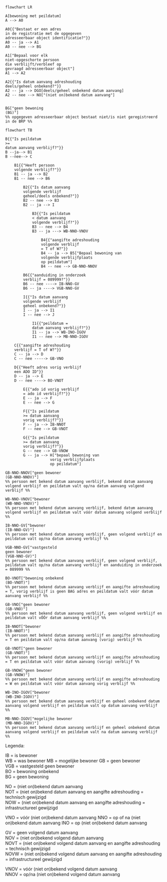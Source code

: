 ```mermaid
flowchart LR

A[bewoning met peildatum]
A --> A0

A0{{"Bestaat er een adres
in de registratie met de opgegeven
adresseerbaar object identificatie?"}}
A0 -- ja --> A1
A0 -- nee --> BG

A1["Bepaal voor elk
niet-opgeschorte persoon
die verblijft/verbleef op
gevraagd adresseerbaar object"]
A1 --> A2

A2{{"Is datum aanvang adreshouding
deels/geheel onbekend?"}}
A2 -- ja --> DGO[deels/geheel onbekend datum aanvang]
A2 -- nee --> NO["(niet on)bekend datum aanvang"]


BG["geen bewoning
(BG)"]
%% opgegeven adresseerbaar object bestaat niet/is niet geregistreerd in de BRP %%

```

```mermaid
flowchart TB

B{{"Is peildatum
>=
datum aanvang verblijf?"}}
B --ja--> B1
B --nee--> C

    B1{{"Heeft persoon
    volgende verblijf?"}}
    B1 -- ja --> B2
    B1 -- nee --> B6

        B2{{"Is datum aanvang
        volgende verblijf
        geheel/deels onbekend?"}}
        B2 -- nee --> B3
        B2 -- ja --> I

            B3{{"Is peildatum
            < datum aanvang
            volgende verblijf?"}}
            B3 -- nee --> B4
            B3 -- ja ---> WB-NNO-VNOV

                B4{{"aangifte adreshouding
                volgende verblijf
                = T of W?"}}
                B4 -- ja --> B5["Bepaal bewoning van
                volgende verblijfplaats
                op peildatum"]
                B4 -- nee --> GB-NNO-NNOV

        B6{{"aanduiding in onderzoek
        verblijf = 089999?"}}
        B6 -- nee ----> IB-NNO-GV
        B6 -- ja ----> VGB-NNO-GV

        I{{"Is datum aanvang
        volgende verblijf
        geheel onbekend?"}}
        I -- ja --> I1
        I -- nee --> J

            I1{{"peildatum =
            datum aanvang verblijf?"}}
            I1 -- ja --> WB-INO-IGOV
            I1 -- nee --> MB-NNO-IGOV

    C{{"aangifte adreshouding
    verblijf = T of W?"}}
    C -- ja --> D
    C -- nee -----> GB-VNO

    D{{"Heeft adres vorig verblijf
    een ADO ID"}}
    D -- ja --> E
    D -- nee ----> BO-VNOT

        E{{"ado id vorig verblijf
        = ado id verblijf?"}}
        E -- ja --> F
        E -- nee --> G

        F{{"Is peildatum
        >= datum aanvang
        vorig verblijf?"}}
        F -- ja --> IB-NNOT
        F -- nee --> GB-VNOT

        G{{"Is peildatum
        >= datum aanvang
        vorig verblijf?"}}
        G -- nee --> GB-VNOW
        G -- ja --> H["bepaal bewoning van
                    vorig verblijfplaats
                    op peildatum"]

GB-NNO-NNOV["geen bewoner
(GB-NNO-NNOV)"]
%% persoon met bekend datum aanvang verblijf, bekend datum aanvang volgend verblijf en peildatum valt op/na datum aanvang volgend verblijf %%

WB-NNO-VNOV["bewoner
(WB-NNO-VNOV)"]
%% persoon met bekend datum aanvang verblijf, bekend datum aanvang volgend verblijf en peildatum valt vóór datum aanvang volgend verblijf %%

IB-NNO-GV["bewoner
(IB-NNO-GV)"]
%% persoon met bekend datum aanvang verblijf, geen volgend verblijf en peildatum valt op/na datum aanvang verblijf %%

VGB-NNO-GV["vastgesteld
geen bewoner
(VGB-NNO-GV)"]
%% persoon met bekend datum aanvang verblijf, geen volgend verblijf, peildatum valt op/na datum aanvang verblijf en aanduiding in onderzoek = 089999 %%

BO-VNOT["bewoning onbekend
(BO-VNOT)"]
%% persoon met bekend datum aanvang verblijf en aangifte adreshouding = T, vorig verblijf is geen BAG adres en peildatum valt vóór datum aanvang verblijf %%

GB-VNO["geen bewoner
(GB-VNO)"]
%% persoon met bekend datum aanvang verblijf, geen volgend verblijf en peildatum valt vÓÓr datum aanvang verblijf %%

IB-NNOT["bewoner
(IB-NNOT)"]
%% persoon met bekend datum aanvang verblijf en aangifte adreshouding = T en peildatum valt op/na datum aanvang (vorig) verblijf %%

GB-VNOT["geen bewoner
(GB-VNOT)"]
%% persoon met bekend datum aanvang verblijf en aangifte adreshouding = T en peildatum valt vóór datum aanvang (vorig) verblijf %%

GB-VNOW["geen bewoner
(GB-VNOW)"]
%% persoon met bekend datum aanvang verblijf en aangifte adreshouding = W en peildatum valt vóór datum aanvang vorig verblijf %%

WB-INO-IGOV["bewoner
(WB-INO-IGOV)"]
%% persoon met bekend datum aanvang verblijf en geheel onbekend datum aanvang volgend verblijf en peildatum valt op datum aanvang verblijf %%

MB-NNO-IGOV["mogelijke bewoner
(MB-NNO-IGOV)"]
%% persoon met bekend datum aanvang verblijf en geheel onbekend datum aanvang volgend verblijf en peildatum valt na datum aanvang verblijf %%

```
Legenda:

IB = is bewoner  
WB = was bewoner 
MB = mogelijke bewoner 
GB = geen bewoner  
VGB = vastgesteld geen bewoner  
BO = bewoning onbekend  
BG = geen bewoning

NO = (niet on)bekend datum aanvang  
NOT = (niet on)bekend datum aanvang en aangifte adreshouding = technisch gewijzigd  
NOW = (niet on)bekend datum aanvang en aangifte adreshouding = infrastructureel gewijzigd  

VNO = vóór (niet on)bekend datum aanvang
NNO = op of na (niet on)bekend datum aanvang
INO = op (niet on)bekend datum aanvang

GV = geen volgend datum aanvang  
NOV = (niet on)bekend volgend datum aanvang  
NOVT = (niet on)bekend volgend datum aanvang en aangifte adreshouding = technisch gewijzigd  
NOVW = (niet on)bekend volgend datum aanvang en aangifte adreshouding = infrastructureel gewijzigd  

VNOV = vóór (niet on)bekend volgend datum aanvang  
NNOV = op/na (niet on)bekend volgend datum aanvang
